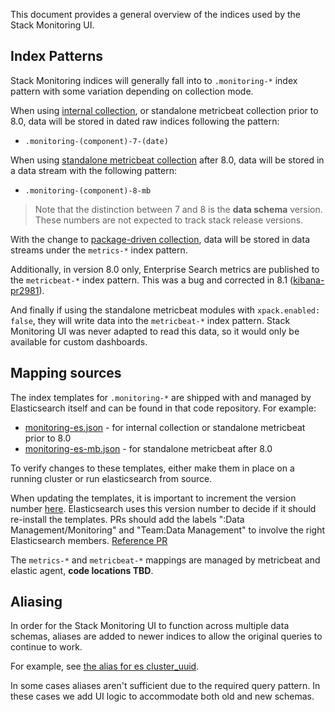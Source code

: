 This document provides a general overview of the indices used by the Stack Monitoring UI.

## Index Patterns

Stack Monitoring indices will generally fall into to `.monitoring-*` index pattern with some variation depending on collection mode.

When using [internal collection](data_collection_modes.md#internal-collection), or standalone metricbeat collection prior to 8.0, data will be stored in dated raw indices following the pattern:

- `.monitoring-(component)-7-(date)`

When using [standalone metricbeat collection](data_collection_modes.md#standalone-metricbeat-collection) after 8.0, data will be stored in a data stream with the following pattern:

- `.monitoring-(component)-8-mb`

> Note that the distinction between 7 and 8 is the **data schema** version. These numbers are not expected to track stack release versions.

With the change to [package-driven collection](data_collection_modes.md#package-driven-collection), data will be stored in data streams under the `metrics-*` index pattern.

Additionally, in version 8.0 only, Enterprise Search metrics are published to the `metricbeat-*` index pattern. This was a bug and corrected in 8.1 ([kibana-pr2981](https://github.com/elastic/beats/pull/29871)).

And finally if using the standalone metricbeat modules with `xpack.enabled: false`, they will write data into the `metricbeat-*` index pattern. Stack Monitoring UI was never adapted to read this data, so it would only be available for custom dashboards. 

## Mapping sources

The index templates for `.monitoring-*` are shipped with and managed by Elasticsearch itself and can be found in that code repository. For example:

- [monitoring-es.json](https://github.com/elastic/elasticsearch/blob/master/x-pack/plugin/core/src/main/resources/monitoring-es.json) - for internal collection or standalone metricbeat prior to 8.0
- [monitoring-es-mb.json](https://github.com/elastic/elasticsearch/blob/master/x-pack/plugin/core/src/main/resources/monitoring-es-mb.json) - for standalone metricbeat after 8.0

To verify changes to these templates, either make them in place on a running cluster or run elasticsearch from source.

When updating the templates, it is important to increment the version number [here](https://github.com/elastic/elasticsearch/blob/main/x-pack/plugin/monitoring/src/main/java/org/elasticsearch/xpack/monitoring/MonitoringTemplateRegistry.java#L81). Elasticsearch uses this version number to decide if it should re-install the templates.
PRs should add the labels ":Data Management/Monitoring" and "Team:Data Management" to involve the right Elasticsearch members.
[Reference PR](https://github.com/elastic/elasticsearch/pull/85447)

The `metrics-*` and `metricbeat-*` mappings are managed by metricbeat and elastic agent, **code locations TBD**.

## Aliasing

In order for the Stack Monitoring UI to function across multiple data schemas, aliases are added to newer indices to allow the original queries to continue to work.

For example, see [the alias for es cluster_uuid](https://github.com/elastic/elasticsearch/blob/91379ea21e7d987272ba49e385e74ec55a904d84/x-pack/plugin/core/src/main/resources/monitoring-es-mb.json#L2061-L2064).

In some cases aliases aren't sufficient due to the required query pattern. In these cases we add UI logic to accommodate both old and new schemas.